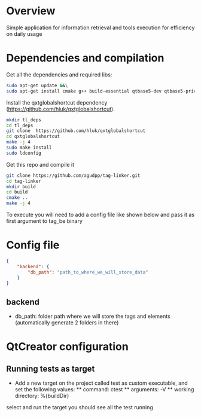 # Overview

Simple application for information retrieval and tools execution for efficiency on daily usage


# Dependencies and compilation


Get all the dependencies and required libs:

```bash
sudo apt-get update &&\
sudo apt-get install cmake g++ build-essential qtbase5-dev qtbase5-private-dev uuid-dev
```

Install the qxtglobalshortcut dependency (https://github.com/hluk/qxtglobalshortcut).

```bash
mkdir tl_deps
cd tl_deps
git clone  https://github.com/hluk/qxtglobalshortcut
cd qxtglobalshortcut
make -j 4
sudo make install
sudo ldconfig
```

Get this repo and compile it

```bash
git clone https://github.com/agudpp/tag-linker.git
cd tag-linker
mkdir build
cd build
cmake ..
make -j 4
```

To execute you will need to add a config file like shown below and pass it as first argument to tag_be binary


# Config file


```json
{
    "backend": {
        "db_path": "path_to_where_we_will_store_data"
    }
}
```

## backend
- db_path: folder path where we will store the tags and elements (automatically generate 2 folders in there)


# QtCreator configuration

## Running tests as target

* Add a new target on the project called test as custom executable, and set the following values:
** command: ctest 
** arguments: -V
** working directory: %{buildDir}

select and run the target you should see all the test running